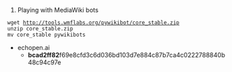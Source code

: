 1.  Playing with MediaWiki bots

`wget `[`http://tools.wmflabs.org/pywikibot/core_stable.zip`](http://tools.wmflabs.org/pywikibot/core_stable.zip)\
`unzip core_stable.zip`\
`mv core_stable pywikibots`

-   echopen.ai
    -   **bcad2ff82**f69e8cfd3c6d036bd103d7e884c87b7ca4c0222788840b48c94c97e
